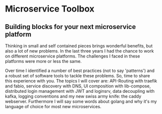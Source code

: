 
# Microservice Toolbox

## Building blocks for your next microservice platform

Thinking in small and self contained pieces brings wonderful benefits, but also a lot of new problems. In the last three years I had the chance to work on different microservice platforms. The challenges I faced in these platforms were more or less the same.

Over time I identified a number of best practices (not to say 'patterns') and a robust set of software tools to tackle these problems. So, time to share this experience with you. The topics I will cover are: API-Routing with traefik and fabio, service discovery with DNS, UI composition with lib-compose, distributed login management with JWT and loginsrv, data decoupling with kafka, logging conventions and my new swiss army knife: the  caddy webserver. Furthermore I will say some words about golang and why it's my language of choice for most new microservices.
